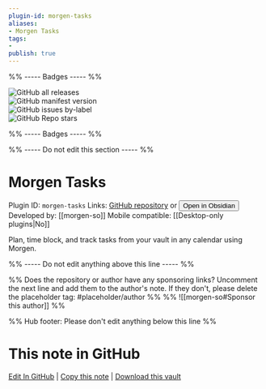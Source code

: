 ```yaml
---
plugin-id: morgen-tasks
aliases:
- Morgen Tasks
tags: 
- 
publish: true
---
```


%% ----- Badges ----- %%

![GitHub all releases](https://img.shields.io/github/downloads/morgen-so/morgen-obsidian/total?color=573E7A&logo=github&style=for-the-badge)   
![GitHub manifest version](https://img.shields.io/github/manifest-json/v/morgen-so/morgen-obsidian?color=573E7A&logo=github&style=for-the-badge)   
![GitHub issues by-label](https://img.shields.io/github/issues/morgen-so/morgen-obsidian/help%20wanted?color=573E7A&logo=github&style=for-the-badge)   
![GitHub Repo stars](https://img.shields.io/github/stars/morgen-so/morgen-obsidian?color=573E7A&logo=github&style=for-the-badge)

%% ----- Badges ----- %%

%% ----- Do not edit this section ----- %%

# Morgen Tasks

Plugin ID: `morgen-tasks`
Links: [GitHub repository](https://github.com/morgen-so/morgen-obsidian) or [<button id=HH>Open in Obsidian</button>](obsidian://show-plugin?id=morgen-tasks)
Developed by: [[morgen-so]]
Mobile compatible: [[Desktop-only plugins|No]]

Plan, time block, and track tasks from your vault in any calendar using Morgen.

%% ----- Do not edit anything above this line ----- %% 

%% Does the repository or author have any sponsoring links? Uncomment the next line and add them to the author's note. If they don't, please delete the placeholder tag: #placeholder/author %%
%% ![[morgen-so#Sponsor this author]] %%

%% Hub footer: Please don't edit anything below this line %%

# This note in GitHub

<span class="git-footer">[Edit In GitHub](https://github.dev/obsidian-community/obsidian-hub/blob/main/02%20-%20Community%20Expansions/02.05%20All%20Community%20Expansions/Plugins/morgen-tasks.md "git-hub-edit-note") | [Copy this note](https://raw.githubusercontent.com/obsidian-community/obsidian-hub/main/02%20-%20Community%20Expansions/02.05%20All%20Community%20Expansions/Plugins/morgen-tasks.md "git-hub-copy-note") | [Download this vault](https://github.com/obsidian-community/obsidian-hub/archive/refs/heads/main.zip "git-hub-download-vault") </span>

